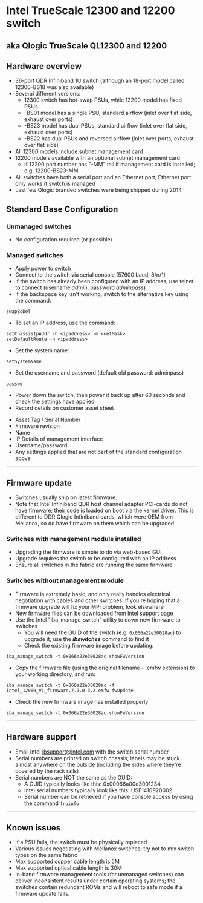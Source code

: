 # Intel TrueScale 12300 and 12200 switch 
## aka Qlogic TrueScale QL12300 and 12200

## Hardware overview
* 36-port QDR Infiniband 1U switch (although an 18-port model called 12300-BS18 was also available)
* Several different versions:
  * 12300 switch has hot-swap PSUs, while 12200 model has fixed PSUs
  * -BS01 model has a single PSU, standard airflow (inlet over flat side, exhaust over ports)
  * -BS23 model has dual PSUs, standard airflow (inlet over flat side, exhaust over ports)
  * -BS22 has dual PSUs and reversed airflow (inlet over ports, exhaust over flat side)
* All 12300 models include subnet management card 
* 12200 models available with an optional subnet management card 
  * If 12200 part number has "-MM" tail if management card is installed; e.g. 12200-BS23-MM
* All switches have both a serial port and an Ethernet port; Ethernet port only works if switch is managed
* Last few Qlogic branded switches were being shipped during 2014

## Standard Base Configuration

### Unmanaged switches
* No configuration required (or possible)

### Managed switches
* Apply power to switch
* Connect to the switch via serial console  (57600 baud, 8/n/1)
* If the switch has already been configured with an IP address, use telnet to connect (username *admin*, password *adminpass*)
* If the backspace key isn't working, switch to the alternative key using the command:
```
swapBsDel
```
* To set an IP address, use the command:
```
setChassisIpAddr -h <ipaddress> -m <netMask>
setDefaultRoute -h <ipaddress>

```
* Set the system name:
```
setSystemName
```
* Set the username and password (default old password: adminpass)
```
passwd 
```
* Power down the switch, then power it back up after 60 seconds and check the settings have applied.
* Record details on customer asset sheet
 - Asset Tag / Serial Number
 - Firmware revision
 - Name
 - IP Details of management interface
 - Username/password
 - Any settings applied that are not part of the standard configuration above

***

## Firmware update
* Switches usually ship on latest firmware. 
* Note that Intel Infiniband QDR host channel adapter PCI-cards do not have firmware; their code is loaded on boot via the kernel driver. This is different to DDR Qlogic Infiniband cards, which were OEM from Mellanox, so do have firmware on them which can be upgraded. 

### Switches with management module installed
* Upgrading the firmware is simple to do via web-based GUI
* Upgrade requires the switch to be configured with an IP address
* Ensure all switches in the fabric are running the same firmware

### Switches without management module
* Firmware is extremely basic, and only really handles electrical negotiation with cables and other switches. If you're hoping that a firmware upgrade will fix your MPI problem, look elsewhere
* New firmware files can be downloaded from Intel support page
* Use the Intel "iba_manage_switch" utility to down new firmware to switches
   * You will need the GUID of the switch (e.g. `0x066a22e30028ac`) to upgrade it; use the ***ibswitches*** command to find it
   * Check the existing firmware image before updating:
```
iba_manage_switch -t 0x066a22e30028ac showFwVersion
```
   * Copy the firmware file (using the original filename - .emfw extension) to your working directory, and run:
```
iba_manage_switch -t 0x066a22e30028ac -f Intel_12000_V1_firmware.7.3.0.3.2.emfw fwUpdate
```
   * Check the new firmware image has installed properly 
```
iba_manage_switch -t 0x066a22e30028ac showFwVersion
```

***
## Hardware support
* Email Intel ibsupport@intel.com with the switch serial number
* Serial numbers are printed on switch chassis; labels may be stuck almost anywhere on the outside (including the sides where they're covered by the rack rails)
* Serial numbers are NOT the same as the GUID:
   * A GUID typically looks like this: 0x00066a00e3001234
   * Intel serial numbers typically look like this: USF1410920002
   * Serial number can be retrieved if you have console access by using the command `fruinfo`

***
## Known issues
* If a PSU fails, the switch must be physically replaced
* Various issues negotiating with Mellanox switches; try not to mix switch types on the same fabric
* Max supported copper cable length is 5M
* Max supported optical cable length is 30M
* In-band firmware management tools (for unmanaged switches) can deliver inconsistent results under certain operating systems; the switches contain redundant ROMs and will reboot to safe mode if a firmware update fails. 
